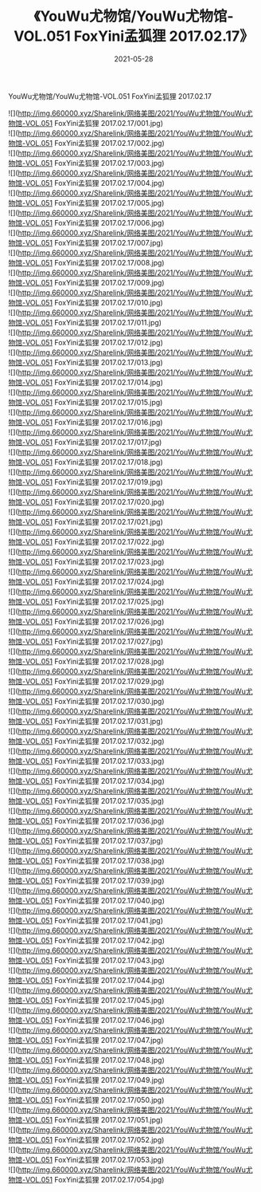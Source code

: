 ﻿---
layout: post
title:  《YouWu尤物馆/YouWu尤物馆-VOL.051 FoxYini孟狐狸 2017.02.17》
date:   2021-05-28
img: http://img.660000.xyz/Sharelink/网络美图/2021/YouWu尤物馆/YouWu尤物馆-VOL.051 FoxYini孟狐狸 2017.02.17/000.jpg
categories: [美女, 清纯, 唯美]
---

YouWu尤物馆/YouWu尤物馆-VOL.051 FoxYini孟狐狸 2017.02.17

 ![](http://img.660000.xyz/Sharelink/网络美图/2021/YouWu尤物馆/YouWu尤物馆-VOL.051 FoxYini孟狐狸 2017.02.17/001.jpg) <br>![](http://img.660000.xyz/Sharelink/网络美图/2021/YouWu尤物馆/YouWu尤物馆-VOL.051 FoxYini孟狐狸 2017.02.17/002.jpg) <br>![](http://img.660000.xyz/Sharelink/网络美图/2021/YouWu尤物馆/YouWu尤物馆-VOL.051 FoxYini孟狐狸 2017.02.17/003.jpg) <br>![](http://img.660000.xyz/Sharelink/网络美图/2021/YouWu尤物馆/YouWu尤物馆-VOL.051 FoxYini孟狐狸 2017.02.17/004.jpg) <br>![](http://img.660000.xyz/Sharelink/网络美图/2021/YouWu尤物馆/YouWu尤物馆-VOL.051 FoxYini孟狐狸 2017.02.17/005.jpg) <br>![](http://img.660000.xyz/Sharelink/网络美图/2021/YouWu尤物馆/YouWu尤物馆-VOL.051 FoxYini孟狐狸 2017.02.17/006.jpg) <br>![](http://img.660000.xyz/Sharelink/网络美图/2021/YouWu尤物馆/YouWu尤物馆-VOL.051 FoxYini孟狐狸 2017.02.17/007.jpg) <br>![](http://img.660000.xyz/Sharelink/网络美图/2021/YouWu尤物馆/YouWu尤物馆-VOL.051 FoxYini孟狐狸 2017.02.17/008.jpg) <br>![](http://img.660000.xyz/Sharelink/网络美图/2021/YouWu尤物馆/YouWu尤物馆-VOL.051 FoxYini孟狐狸 2017.02.17/009.jpg) <br>![](http://img.660000.xyz/Sharelink/网络美图/2021/YouWu尤物馆/YouWu尤物馆-VOL.051 FoxYini孟狐狸 2017.02.17/010.jpg) <br>![](http://img.660000.xyz/Sharelink/网络美图/2021/YouWu尤物馆/YouWu尤物馆-VOL.051 FoxYini孟狐狸 2017.02.17/011.jpg) <br>![](http://img.660000.xyz/Sharelink/网络美图/2021/YouWu尤物馆/YouWu尤物馆-VOL.051 FoxYini孟狐狸 2017.02.17/012.jpg) <br>![](http://img.660000.xyz/Sharelink/网络美图/2021/YouWu尤物馆/YouWu尤物馆-VOL.051 FoxYini孟狐狸 2017.02.17/013.jpg) <br>![](http://img.660000.xyz/Sharelink/网络美图/2021/YouWu尤物馆/YouWu尤物馆-VOL.051 FoxYini孟狐狸 2017.02.17/014.jpg) <br>![](http://img.660000.xyz/Sharelink/网络美图/2021/YouWu尤物馆/YouWu尤物馆-VOL.051 FoxYini孟狐狸 2017.02.17/015.jpg) <br>![](http://img.660000.xyz/Sharelink/网络美图/2021/YouWu尤物馆/YouWu尤物馆-VOL.051 FoxYini孟狐狸 2017.02.17/016.jpg) <br>![](http://img.660000.xyz/Sharelink/网络美图/2021/YouWu尤物馆/YouWu尤物馆-VOL.051 FoxYini孟狐狸 2017.02.17/017.jpg) <br>![](http://img.660000.xyz/Sharelink/网络美图/2021/YouWu尤物馆/YouWu尤物馆-VOL.051 FoxYini孟狐狸 2017.02.17/018.jpg) <br>![](http://img.660000.xyz/Sharelink/网络美图/2021/YouWu尤物馆/YouWu尤物馆-VOL.051 FoxYini孟狐狸 2017.02.17/019.jpg) <br>![](http://img.660000.xyz/Sharelink/网络美图/2021/YouWu尤物馆/YouWu尤物馆-VOL.051 FoxYini孟狐狸 2017.02.17/020.jpg) <br>![](http://img.660000.xyz/Sharelink/网络美图/2021/YouWu尤物馆/YouWu尤物馆-VOL.051 FoxYini孟狐狸 2017.02.17/021.jpg) <br>![](http://img.660000.xyz/Sharelink/网络美图/2021/YouWu尤物馆/YouWu尤物馆-VOL.051 FoxYini孟狐狸 2017.02.17/022.jpg) <br>![](http://img.660000.xyz/Sharelink/网络美图/2021/YouWu尤物馆/YouWu尤物馆-VOL.051 FoxYini孟狐狸 2017.02.17/023.jpg) <br>![](http://img.660000.xyz/Sharelink/网络美图/2021/YouWu尤物馆/YouWu尤物馆-VOL.051 FoxYini孟狐狸 2017.02.17/024.jpg) <br>![](http://img.660000.xyz/Sharelink/网络美图/2021/YouWu尤物馆/YouWu尤物馆-VOL.051 FoxYini孟狐狸 2017.02.17/025.jpg) <br>![](http://img.660000.xyz/Sharelink/网络美图/2021/YouWu尤物馆/YouWu尤物馆-VOL.051 FoxYini孟狐狸 2017.02.17/026.jpg) <br>![](http://img.660000.xyz/Sharelink/网络美图/2021/YouWu尤物馆/YouWu尤物馆-VOL.051 FoxYini孟狐狸 2017.02.17/027.jpg) <br>![](http://img.660000.xyz/Sharelink/网络美图/2021/YouWu尤物馆/YouWu尤物馆-VOL.051 FoxYini孟狐狸 2017.02.17/028.jpg) <br>![](http://img.660000.xyz/Sharelink/网络美图/2021/YouWu尤物馆/YouWu尤物馆-VOL.051 FoxYini孟狐狸 2017.02.17/029.jpg) <br>![](http://img.660000.xyz/Sharelink/网络美图/2021/YouWu尤物馆/YouWu尤物馆-VOL.051 FoxYini孟狐狸 2017.02.17/030.jpg) <br>![](http://img.660000.xyz/Sharelink/网络美图/2021/YouWu尤物馆/YouWu尤物馆-VOL.051 FoxYini孟狐狸 2017.02.17/031.jpg) <br>![](http://img.660000.xyz/Sharelink/网络美图/2021/YouWu尤物馆/YouWu尤物馆-VOL.051 FoxYini孟狐狸 2017.02.17/032.jpg) <br>![](http://img.660000.xyz/Sharelink/网络美图/2021/YouWu尤物馆/YouWu尤物馆-VOL.051 FoxYini孟狐狸 2017.02.17/033.jpg) <br>![](http://img.660000.xyz/Sharelink/网络美图/2021/YouWu尤物馆/YouWu尤物馆-VOL.051 FoxYini孟狐狸 2017.02.17/034.jpg) <br>![](http://img.660000.xyz/Sharelink/网络美图/2021/YouWu尤物馆/YouWu尤物馆-VOL.051 FoxYini孟狐狸 2017.02.17/035.jpg) <br>![](http://img.660000.xyz/Sharelink/网络美图/2021/YouWu尤物馆/YouWu尤物馆-VOL.051 FoxYini孟狐狸 2017.02.17/036.jpg) <br>![](http://img.660000.xyz/Sharelink/网络美图/2021/YouWu尤物馆/YouWu尤物馆-VOL.051 FoxYini孟狐狸 2017.02.17/037.jpg) <br>![](http://img.660000.xyz/Sharelink/网络美图/2021/YouWu尤物馆/YouWu尤物馆-VOL.051 FoxYini孟狐狸 2017.02.17/038.jpg) <br>![](http://img.660000.xyz/Sharelink/网络美图/2021/YouWu尤物馆/YouWu尤物馆-VOL.051 FoxYini孟狐狸 2017.02.17/039.jpg) <br>![](http://img.660000.xyz/Sharelink/网络美图/2021/YouWu尤物馆/YouWu尤物馆-VOL.051 FoxYini孟狐狸 2017.02.17/040.jpg) <br>![](http://img.660000.xyz/Sharelink/网络美图/2021/YouWu尤物馆/YouWu尤物馆-VOL.051 FoxYini孟狐狸 2017.02.17/041.jpg) <br>![](http://img.660000.xyz/Sharelink/网络美图/2021/YouWu尤物馆/YouWu尤物馆-VOL.051 FoxYini孟狐狸 2017.02.17/042.jpg) <br>![](http://img.660000.xyz/Sharelink/网络美图/2021/YouWu尤物馆/YouWu尤物馆-VOL.051 FoxYini孟狐狸 2017.02.17/043.jpg) <br>![](http://img.660000.xyz/Sharelink/网络美图/2021/YouWu尤物馆/YouWu尤物馆-VOL.051 FoxYini孟狐狸 2017.02.17/044.jpg) <br>![](http://img.660000.xyz/Sharelink/网络美图/2021/YouWu尤物馆/YouWu尤物馆-VOL.051 FoxYini孟狐狸 2017.02.17/045.jpg) <br>![](http://img.660000.xyz/Sharelink/网络美图/2021/YouWu尤物馆/YouWu尤物馆-VOL.051 FoxYini孟狐狸 2017.02.17/046.jpg) <br>![](http://img.660000.xyz/Sharelink/网络美图/2021/YouWu尤物馆/YouWu尤物馆-VOL.051 FoxYini孟狐狸 2017.02.17/047.jpg) <br>![](http://img.660000.xyz/Sharelink/网络美图/2021/YouWu尤物馆/YouWu尤物馆-VOL.051 FoxYini孟狐狸 2017.02.17/048.jpg) <br>![](http://img.660000.xyz/Sharelink/网络美图/2021/YouWu尤物馆/YouWu尤物馆-VOL.051 FoxYini孟狐狸 2017.02.17/049.jpg) <br>![](http://img.660000.xyz/Sharelink/网络美图/2021/YouWu尤物馆/YouWu尤物馆-VOL.051 FoxYini孟狐狸 2017.02.17/050.jpg) <br>![](http://img.660000.xyz/Sharelink/网络美图/2021/YouWu尤物馆/YouWu尤物馆-VOL.051 FoxYini孟狐狸 2017.02.17/051.jpg) <br>![](http://img.660000.xyz/Sharelink/网络美图/2021/YouWu尤物馆/YouWu尤物馆-VOL.051 FoxYini孟狐狸 2017.02.17/052.jpg) <br>![](http://img.660000.xyz/Sharelink/网络美图/2021/YouWu尤物馆/YouWu尤物馆-VOL.051 FoxYini孟狐狸 2017.02.17/053.jpg) <br>![](http://img.660000.xyz/Sharelink/网络美图/2021/YouWu尤物馆/YouWu尤物馆-VOL.051 FoxYini孟狐狸 2017.02.17/054.jpg) <br>